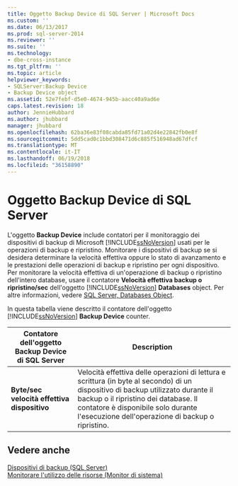 ```yaml
---
title: Oggetto Backup Device di SQL Server | Microsoft Docs
ms.custom: ''
ms.date: 06/13/2017
ms.prod: sql-server-2014
ms.reviewer: ''
ms.suite: ''
ms.technology:
- dbe-cross-instance
ms.tgt_pltfrm: ''
ms.topic: article
helpviewer_keywords:
- SQLServer:Backup Device
- Backup Device object
ms.assetid: 52e7febf-d5e0-4674-945b-aacc40a9ad6e
caps.latest.revision: 18
author: JennieHubbard
ms.author: jhubbard
manager: jhubbard
ms.openlocfilehash: 62ba36e83f08cabda85fd71a02d4e22842fb0e8f
ms.sourcegitcommit: 5dd5cad0c1bbd308471d6c885f516948ad67dfcf
ms.translationtype: MT
ms.contentlocale: it-IT
ms.lasthandoff: 06/19/2018
ms.locfileid: "36158890"
---
```

# <a name="sql-server-backup-device-object"></a>Oggetto Backup Device di SQL Server
  L'oggetto **Backup Device** include contatori per il monitoraggio dei dispositivi di backup di Microsoft [!INCLUDE[ssNoVersion](../../includes/ssnoversion-md.md)] usati per le operazioni di backup e ripristino. Monitorare i dispositivi di backup se si desidera determinare la velocità effettiva oppure lo stato di avanzamento e le prestazioni delle operazioni di backup e ripristino per ogni dispositivo. Per monitorare la velocità effettiva di un'operazione di backup o ripristino dell'intero database, usare il contatore **Velocità effettiva backup o ripristino/sec** dell'oggetto [!INCLUDE[ssNoVersion](../../includes/ssnoversion-md.md)] **Databases** object. Per altre informazioni, vedere [SQL Server, Databases Object](sql-server-databases-object.md).  
  
 In questa tabella viene descritto il contatore dell'oggetto [!INCLUDE[ssNoVersion](../../includes/ssnoversion-md.md)] **Backup Device** counter.  
  
|Contatore dell'oggetto Backup Device di SQL Server|Description|  
|---------------------------------------|-----------------|  
|**Byte/sec velocità effettiva dispositivo**|Velocità effettiva delle operazioni di lettura e scrittura (in byte al secondo) di un dispositivo di backup utilizzato durante il backup o il ripristino dei database. Il contatore è disponibile solo durante l'esecuzione dell'operazione di backup o ripristino.|  
  
## <a name="see-also"></a>Vedere anche  
 [Dispositivi di backup &#40;SQL Server&#41;](../backup-restore/backup-devices-sql-server.md)   
 [Monitorare l'utilizzo delle risorse &#40;Monitor di sistema&#41;](monitor-resource-usage-system-monitor.md)  
  
  